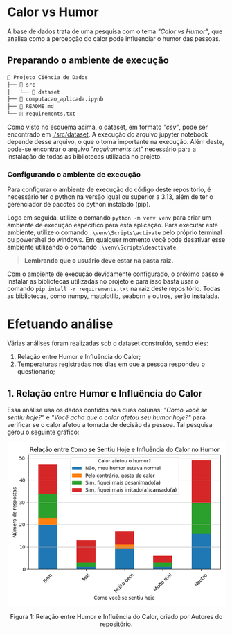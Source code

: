 # Calor vs Humor 

A base de dados trata de uma pesquisa com o tema *"Calor vs Humor"*, que analisa como a percepção do calor pode influenciar o humor das pessoas.

## Preparando o ambiente de execução

```markdown
📁 Projeto Ciência de Dados
├── 📁 src
│   └── 📁 dataset
├── 📄 computacao_aplicada.ipynb
├── 📄 README.md
└── 📄 requirements.txt
```
Como visto no esquema acima, o dataset, em formato *"csv"*, pode ser encontrado em [./src/dataset](./src/dataset). A execução do arquivo jupyter notebook depende desse arquivo, o que o torna importante na execução. Além deste, pode-se encontrar o arquivo *"requirements.txt"* necessário para a instalação de todas as bibliotecas utilizada no projeto.

### Configurando o ambiente de execução

Para configurar o ambiente de execução do código deste repositório, é necessário ter o python na versão igual ou superior a 3.13, além de ter o gerenciador de pacotes do python instalado (pip).

Logo em seguida, utilize o comando `python -m venv venv` para criar um ambiente de execução específico para esta aplicação. Para executar este ambiente, utilize o comando `.\venv\Scripts\activate` pelo próprio terminal ou powershel do windows. Em qualquer momento você pode desativar esse ambiente utilizando o comando `.\venv\Scripts\deactivate`.

> **Lembrando que o usuário deve estar na pasta raiz.**

Com o ambiente de execução devidamente configurado, o próximo passo é instalar as bibliotecas utilizadas no projeto e para isso basta usar o comando `pip intall -r requirements.txt` na raiz deste repositório. Todas as bibliotecas, como numpy, matplotlib, seaborn e outros, serão instalada.

# Efetuando análise
Várias análises foram realizadas sob o dataset construído, sendo eles:
1. Relação entre Humor e Influência do Calor;
2. Temperaturas registradas nos dias em que a pessoa respondeu o questionário;

## 1. Relação entre Humor e Influência do Calor

Essa análise usa os dados contidos nas duas colunas: *"Como você se sentiu hoje?"* e *"Você acha que o calor afetou seu humor hoje?"* para verificar se o calor afetou a tomada de decisão da pessoa. Tal pesquisa gerou o seguinte gráfico:
<div align="center"> 
<img src="./src/graficos/relacaoDeSentirVsInfluenciaDoCalor.png" alt="grafico que mostra a relação da pessoa de como ela se sentiu no dia e, posteriormente, sua resposta quanto a pergunta sobre o calor ter afetado seu humor."/>
<p>Figura 1: Relação entre Humor e Influência do Calor, criado por Autores do repositório.</p>
</div>
